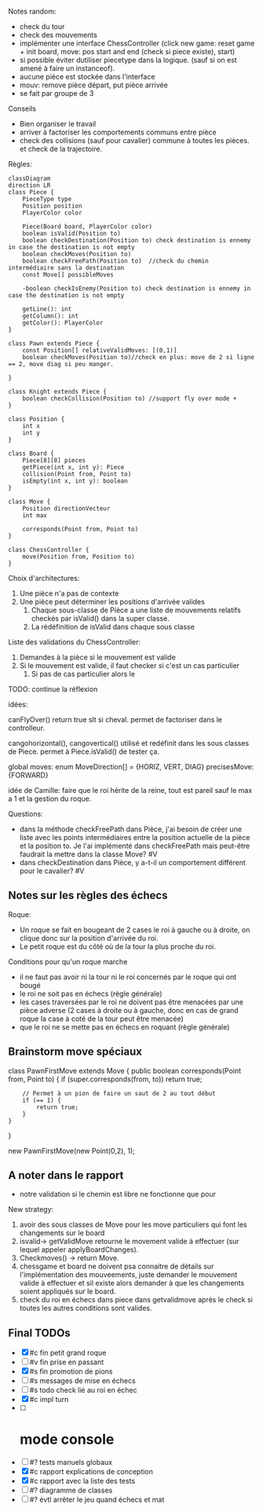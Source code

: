 Notes random:
- check du tour
- check des mouvements
- implémenter une interface ChessController (click new game: reset game + init board, move: pos start and end (check si piece existe), start)
- si possible éviter dutiliser piecetype dans la logique. (sauf si on est amené à faire un instanceof).
- aucune pièce est stockée dans l'interface
- mouv: remove pièce départ, put pièce arrivée
- se fait par groupe de 3

Conseils
- Bien organiser le travail
- arriver à factoriser les comportements communs entre pièce
- check des collisions (sauf pour cavalier) commune à toutes les pièces. et check de la trajectoire.

Règles:

```mermaid
classDiagram
direction LR
class Piece {
	PieceType type
	Position position
	PlayerColor color

	Piece(Board board, PlayerColor color)
	boolean isValid(Position to)
	boolean checkDestination(Position to) check destination is ennemy in case the destination is not empty
	boolean checkMoves(Position to)
	boolean checkFreePath(Position to)	//check du chemin intermédiaire sans la destination
	const Move[] possibleMoves
	
	-boolean checkIsEnemy(Position to) check destination is ennemy in case the destination is not empty

	getLine(): int
	getColumn(): int
	getColor(): PlayerColor
}

class Pawn extends Piece {
	const Position[] relativeValidMoves: [(0,1)]
	boolean checkMoves(Position to)//check en plus: move de 2 si ligne == 2, move diag si peu manger.

}

class Knight extends Piece {
	boolean checkCollision(Position to) //support fly over mode + 
}

class Position {
	int x
	int y
}

class Board {
	Piece[8][8] pieces
	getPiece(int x, int y): Piece
	collision(Point from, Point to)
	isEmpty(int x, int y): boolean
}

class Move {
	Position directionVecteur
	int max

	corresponds(Point from, Point to)
}

class ChessController {
	move(Position from, Position to)
}

```

Choix d'architectures:
1. Une pièce n'a pas de contexte
1. Une pièce peut déterminer les positions d'arrivée valides
   1. Chaque sous-classe de Pièce a une liste de mouvements relatifs checkés par isValid() dans la super classe.
   1. La rédéfinition de isValid dans chaque sous classe	

Liste des validations du ChessController:
1. Demandes à la pièce si le mouvement est valide
1. Si le mouvement est valide, il faut checker si c'est un cas particulier
   1. Si pas de cas particulier alors le 

TODO: continue la réflexion


idées:

canFlyOver() return true slt si cheval. permet de factoriser dans le controlleur.

cangohorizontal(), cangovertical() utilisé et redéfinit dans les sous classes de Piece. permet à Piece.isValid() de tester ça.

global moves: enum MoveDirection[] = {HORIZ, VERT, DIAG}
precisesMove: {FORWARD}


idée de Camille: faire que le roi hérite de la reine, tout est pareil sauf le max a 1 et la gestion du roque.


Questions:
- dans la méthode checkFreePath dans Pièce, j'ai besoin de créer une liste avec les points intermédiaires entre la position actuelle de la pièce et la position to. Je l'ai implémenté dans checkFreePath mais peut-être faudrait la mettre dans la classe Move? #V
- dans checkDestination dans Pièce, y a-t-il un comportement différent pour le cavalier? #V


## Notes sur les règles des échecs
Roque:
- Un roque se fait en bougeant de 2 cases le roi à gauche ou à droite, on clique donc sur la position d'arrivée du roi.
- Le petit roque est du côté où de la tour la plus proche du roi.

Conditions pour qu'un roque marche
- il ne faut pas avoir ni la tour ni le roi concernés par le roque qui ont bougé
- le roi ne soit pas en échecs (règle générale)
- les cases traversées par le roi ne doivent pas être menacées par une pièce adverse (2 cases à droite ou à gauche, donc en cas de grand roque la case à coté de la tour peut être menacée)
- que le roi ne se mette pas en échecs en roquant (règle générale)


## Brainstorm move spéciaux

class PawnFirstMove extends Move {
	public boolean corresponds(Point from, Point to) {
		if (super.corresponds(from, to))
			return true;

		// Permet à un pion de faire un saut de 2 au tout début
		if (== 1) {
			return true;
		}
	}
}

new PawnFirstMove(new Point(0,2), 1);

## A noter dans le rapport
- notre validation si le chemin est libre ne fonctionne que pour 



New strategy:
1. avoir des sous classes de Move pour les move particuliers qui font les changements sur le board
1. isvalid-> getValidMove retourne le movement valide à effectuer (sur lequel appeler applyBoardChanges).
1. Checkmoves() -> return Move.
1. chessgame et board ne doivent psa connaitre de détails sur l'implémentation des mouveements, juste demander le mouvement valide à effectuer et sil existe alors demander à que les changements soient appliqués sur le board.
1. check du roi en échecs dans piece dans getvalidmove après le check si toutes les autres conditions sont valides.


## Final TODOs
- [x] #c fin petit grand roque
- [ ] #v fin prise en passant
- [x] #s fin promotion de pions
- [ ] #s messages de mise en échecs
- [ ] #s todo check lié au roi en échec
- [x] #c impl turn
- [ ] # mode console
- [ ] #? tests manuels globaux
- [x] #c rapport explications de conception
- [x] #c rapport avec la liste des tests
- [ ] #? diagramme de classes
- [ ] #? évtl arrêter le jeu quand échecs et mat
